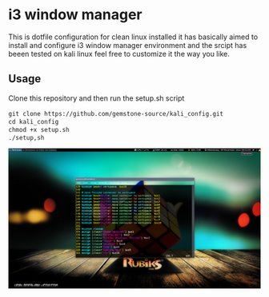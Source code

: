 # i3 window manager
This is dotfile configuration for clean linux installed it has basically aimed to install and configure i3 window manager environment and the srcipt has beeen tested on kali linux feel free to customize it the way you like.
## Usage 
Clone this repository and then run the setup.sh script

```
git clone https://github.com/gemstone-source/kali_config.git
cd kali_config
chmod +x setup.sh 
./setup,sh
```
![image](pictures/i3.png)
